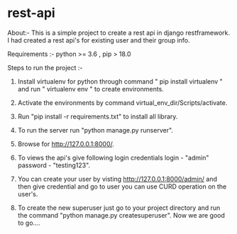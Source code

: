 # rest-api

About:-
This is a simple project to create a rest api in django restframework. I had created a rest api's for existing user and 
their group info.

Requirements :- 
python >= 3.6 , 
pip > 18.0

Steps to run the project :-

1. Install virtualenv for python through command " pip install virtualenv " and run " virtualenv env " to create environments.
2. Activate the environments by command virtual_env_dir/Scripts/activate.
3. Run "pip install -r requirements.txt" to install all library.
4. To run the server run "python manage.py runserver".
5. Browse for http://127.0.0.1:8000/.
6. To views the api's give following login credentials 
  login - "admin"
  password - "testing123".
  
7. You can create your user by visting http://127.0.0.1:8000/admin/ and then give credential and go to user you can use CURD 
  operation on the user's.
  
8. To create the new superuser just go to your project directory and run the command "python manage.py createsuperuser".
   Now we are good to go....


